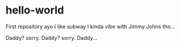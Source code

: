 # hello-world
First repository 
ayo I like subway
I kinda vibe with Jimmy Johns tho...

Daddy? sorry. Daddy? sorry. Daddy...
